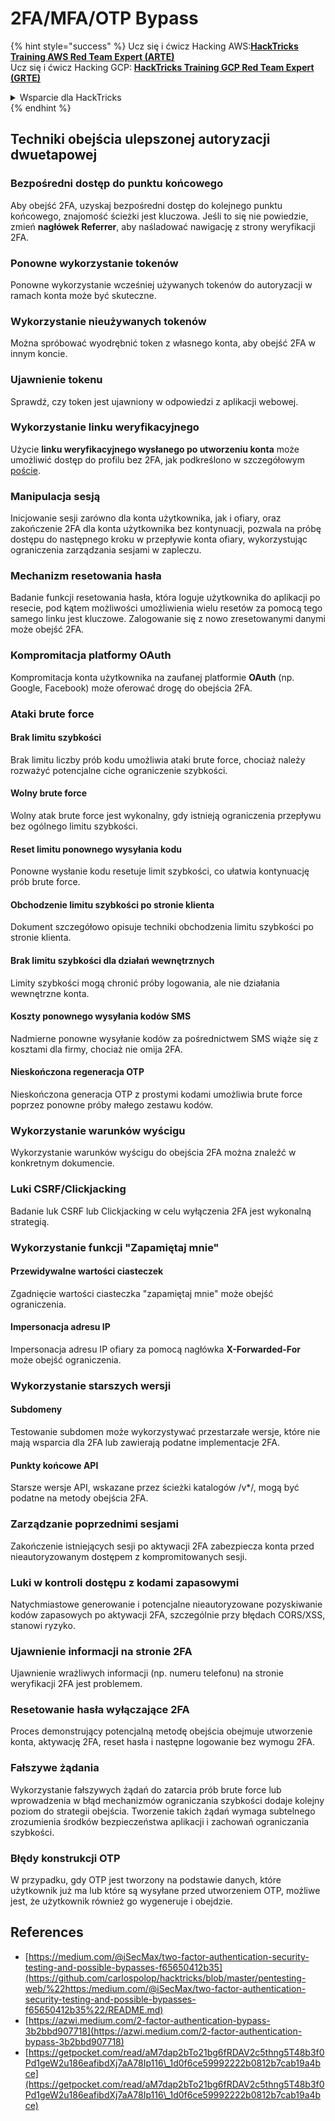# 2FA/MFA/OTP Bypass

{% hint style="success" %}
Ucz się i ćwicz Hacking AWS:<img src="../.gitbook/assets/arte.png" alt="" data-size="line">[**HackTricks Training AWS Red Team Expert (ARTE)**](https://training.hacktricks.xyz/courses/arte)<img src="../.gitbook/assets/arte.png" alt="" data-size="line">\
Ucz się i ćwicz Hacking GCP: <img src="../.gitbook/assets/grte.png" alt="" data-size="line">[**HackTricks Training GCP Red Team Expert (GRTE)**<img src="../.gitbook/assets/grte.png" alt="" data-size="line">](https://training.hacktricks.xyz/courses/grte)

<details>

<summary>Wsparcie dla HackTricks</summary>

* Sprawdź [**plany subskrypcyjne**](https://github.com/sponsors/carlospolop)!
* **Dołącz do** 💬 [**grupy Discord**](https://discord.gg/hRep4RUj7f) lub [**grupy telegram**](https://t.me/peass) lub **śledź** nas na **Twitterze** 🐦 [**@hacktricks\_live**](https://twitter.com/hacktricks\_live)**.**
* **Podziel się sztuczkami hackingowymi, przesyłając PR-y do** [**HackTricks**](https://github.com/carlospolop/hacktricks) i [**HackTricks Cloud**](https://github.com/carlospolop/hacktricks-cloud) repozytoriów github.

</details>
{% endhint %}


## **Techniki obejścia ulepszonej autoryzacji dwuetapowej**

### **Bezpośredni dostęp do punktu końcowego**

Aby obejść 2FA, uzyskaj bezpośredni dostęp do kolejnego punktu końcowego, znajomość ścieżki jest kluczowa. Jeśli to się nie powiedzie, zmień **nagłówek Referrer**, aby naśladować nawigację z strony weryfikacji 2FA.

### **Ponowne wykorzystanie tokenów**

Ponowne wykorzystanie wcześniej używanych tokenów do autoryzacji w ramach konta może być skuteczne.

### **Wykorzystanie nieużywanych tokenów**

Można spróbować wyodrębnić token z własnego konta, aby obejść 2FA w innym koncie.

### **Ujawnienie tokenu**

Sprawdź, czy token jest ujawniony w odpowiedzi z aplikacji webowej.

### **Wykorzystanie linku weryfikacyjnego**

Użycie **linku weryfikacyjnego wysłanego po utworzeniu konta** może umożliwić dostęp do profilu bez 2FA, jak podkreślono w szczegółowym [poście](https://srahulceh.medium.com/behind-the-scenes-of-a-security-bug-the-perils-of-2fa-cookie-generation-496d9519771b).

### **Manipulacja sesją**

Inicjowanie sesji zarówno dla konta użytkownika, jak i ofiary, oraz zakończenie 2FA dla konta użytkownika bez kontynuacji, pozwala na próbę dostępu do następnego kroku w przepływie konta ofiary, wykorzystując ograniczenia zarządzania sesjami w zapleczu.

### **Mechanizm resetowania hasła**

Badanie funkcji resetowania hasła, która loguje użytkownika do aplikacji po resecie, pod kątem możliwości umożliwienia wielu resetów za pomocą tego samego linku jest kluczowe. Zalogowanie się z nowo zresetowanymi danymi może obejść 2FA.

### **Kompromitacja platformy OAuth**

Kompromitacja konta użytkownika na zaufanej platformie **OAuth** (np. Google, Facebook) może oferować drogę do obejścia 2FA.

### **Ataki brute force**

#### **Brak limitu szybkości**

Brak limitu liczby prób kodu umożliwia ataki brute force, chociaż należy rozważyć potencjalne ciche ograniczenie szybkości.

#### **Wolny brute force**

Wolny atak brute force jest wykonalny, gdy istnieją ograniczenia przepływu bez ogólnego limitu szybkości.

#### **Reset limitu ponownego wysyłania kodu**

Ponowne wysłanie kodu resetuje limit szybkości, co ułatwia kontynuację prób brute force.

#### **Obchodzenie limitu szybkości po stronie klienta**

Dokument szczegółowo opisuje techniki obchodzenia limitu szybkości po stronie klienta.

#### **Brak limitu szybkości dla działań wewnętrznych**

Limity szybkości mogą chronić próby logowania, ale nie działania wewnętrzne konta.

#### **Koszty ponownego wysyłania kodów SMS**

Nadmierne ponowne wysyłanie kodów za pośrednictwem SMS wiąże się z kosztami dla firmy, chociaż nie omija 2FA.

#### **Nieskończona regeneracja OTP**

Nieskończona generacja OTP z prostymi kodami umożliwia brute force poprzez ponowne próby małego zestawu kodów.

### **Wykorzystanie warunków wyścigu**

Wykorzystanie warunków wyścigu do obejścia 2FA można znaleźć w konkretnym dokumencie.

### **Luki CSRF/Clickjacking**

Badanie luk CSRF lub Clickjacking w celu wyłączenia 2FA jest wykonalną strategią.

### **Wykorzystanie funkcji "Zapamiętaj mnie"**

#### **Przewidywalne wartości ciasteczek**

Zgadnięcie wartości ciasteczka "zapamiętaj mnie" może obejść ograniczenia.

#### **Impersonacja adresu IP**

Impersonacja adresu IP ofiary za pomocą nagłówka **X-Forwarded-For** może obejść ograniczenia.

### **Wykorzystanie starszych wersji**

#### **Subdomeny**

Testowanie subdomen może wykorzystywać przestarzałe wersje, które nie mają wsparcia dla 2FA lub zawierają podatne implementacje 2FA.

#### **Punkty końcowe API**

Starsze wersje API, wskazane przez ścieżki katalogów /v\*/, mogą być podatne na metody obejścia 2FA.

### **Zarządzanie poprzednimi sesjami**

Zakończenie istniejących sesji po aktywacji 2FA zabezpiecza konta przed nieautoryzowanym dostępem z kompromitowanych sesji.

### **Luki w kontroli dostępu z kodami zapasowymi**

Natychmiastowe generowanie i potencjalne nieautoryzowane pozyskiwanie kodów zapasowych po aktywacji 2FA, szczególnie przy błędach CORS/XSS, stanowi ryzyko.

### **Ujawnienie informacji na stronie 2FA**

Ujawnienie wrażliwych informacji (np. numeru telefonu) na stronie weryfikacji 2FA jest problemem.

### **Resetowanie hasła wyłączające 2FA**

Proces demonstrujący potencjalną metodę obejścia obejmuje utworzenie konta, aktywację 2FA, reset hasła i następne logowanie bez wymogu 2FA.

### **Fałszywe żądania**

Wykorzystanie fałszywych żądań do zatarcia prób brute force lub wprowadzenia w błąd mechanizmów ograniczania szybkości dodaje kolejny poziom do strategii obejścia. Tworzenie takich żądań wymaga subtelnego zrozumienia środków bezpieczeństwa aplikacji i zachowań ograniczania szybkości.

### Błędy konstrukcji OTP

W przypadku, gdy OTP jest tworzony na podstawie danych, które użytkownik już ma lub które są wysyłane przed utworzeniem OTP, możliwe jest, że użytkownik również go wygeneruje i obejdzie.

## References

* [https://medium.com/@iSecMax/two-factor-authentication-security-testing-and-possible-bypasses-f65650412b35](https://github.com/carlospolop/hacktricks/blob/master/pentesting-web/%22https:/medium.com/@iSecMax/two-factor-authentication-security-testing-and-possible-bypasses-f65650412b35%22/README.md)
* [https://azwi.medium.com/2-factor-authentication-bypass-3b2bbd907718](https://azwi.medium.com/2-factor-authentication-bypass-3b2bbd907718)
* [https://getpocket.com/read/aM7dap2bTo21bg6fRDAV2c5thng5T48b3f0Pd1geW2u186eafibdXj7aA78Ip116\_1d0f6ce59992222b0812b7cab19a4bce](https://getpocket.com/read/aM7dap2bTo21bg6fRDAV2c5thng5T48b3f0Pd1geW2u186eafibdXj7aA78Ip116\_1d0f6ce59992222b0812b7cab19a4bce)
